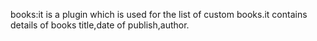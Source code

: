 books:it is  a plugin which is used for the list of custom books.it contains details of books title,date of publish,author.